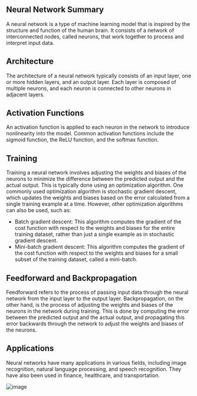 ## Neural Network Summary
A neural network is a type of machine learning model that is inspired by the structure and function of the human brain. It consists of a network of interconnected nodes, called neurons, that work together to process and interpret input data.

## Architecture
The architecture of a neural network typically consists of an input layer, one or more hidden layers, and an output layer. Each layer is composed of multiple neurons, and each neuron is connected to other neurons in adjacent layers.

## Activation Functions
An activation function is applied to each neuron in the network to introduce nonlinearity into the model. Common activation functions include the sigmoid function, the ReLU function, and the softmax function.

## Training
Training a neural network involves adjusting the weights and biases of the neurons to minimize the difference between the predicted output and the actual output. This is typically done using an optimization algorithm.
One commonly used optimization algorithm is stochastic gradient descent, which updates the weights and biases based on the error calculated from a single training example at a time. However, other optimization algorithms can also be used, such as:

- Batch gradient descent: This algorithm computes the gradient of the cost function with respect to the weights and biases for the entire training dataset, rather than just a single example as in stochastic gradient descent.
- Mini-batch gradient descent: This algorithm computes the gradient of the cost function with respect to the weights and biases for a small subset of the training dataset, called a mini-batch.
## Feedforward and Backpropagation
Feedforward refers to the process of passing input data through the neural network from the input layer to the output layer. Backpropagation, on the other hand, is the process of adjusting the weights and biases of the neurons in the network during training. This is done by computing the error between the predicted output and the actual output, and propagating this error backwards through the network to adjust the weights and biases of the neurons.

## Applications
Neural networks have many applications in various fields, including image recognition, natural language processing, and speech recognition. They have also been used in finance, healthcare, and transportation.

![image](https://github.com/silvanajackoub/ML-Supervised-Learning/assets/99747641/eef39c12-3a08-4ef9-a6c9-9ecf63585511)
